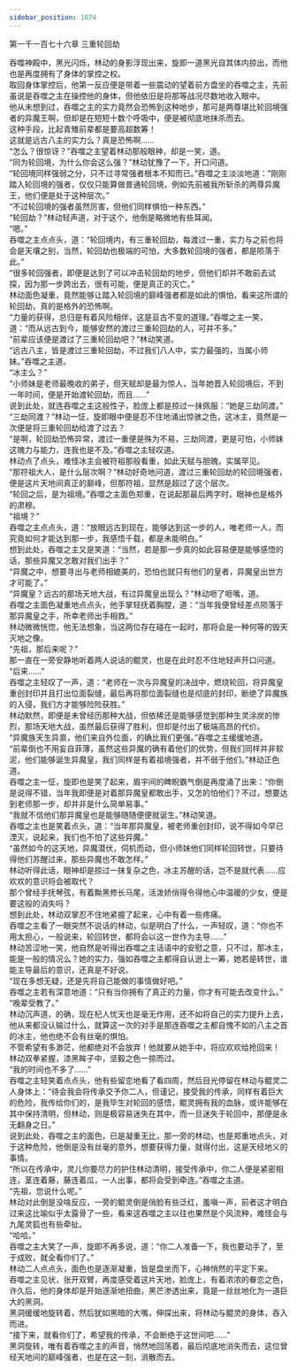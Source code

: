 ```yaml
---
sidebar_position: 1074
---
```

 第一千一百七十六章 三重轮回劫


吞噬神殿中，黑光闪烁，林动的身影浮现出来，旋即一道黑光自其体内掠出，而他也是再度拥有了身体的掌控之权。  
取回身体掌控后，他第一反应便是带着一些震动的望着前方盘坐的吞噬之主，先前虽说是吞噬之主在操控他的身体，但他依旧是将那等战况尽数地收入眼中。  
他从未想到过，吞噬之主的实力竟然会恐怖到这种地步，那可是两尊堪比轮回境强者的异魔王啊，但却是在短短十数个呼吸中，便是被彻底地抹杀而去。  
这种手段，比起青雉前辈都是要高超数筹！  
这就是远古八主的实力么？真是恐怖啊……  
“怎么？很惊讶？”吞噬之主望着林动那般眼神，却是一笑，道。  
“同为轮回境，为什么你会这么强？”林动犹豫了一下，开口问道。  
“轮回境同样强弱之分，只不过寻常强者根本不知而已。”吞噬之主淡淡地道：“刚刚踏入轮回境的强者，仅仅只能算做普通轮回境，例如先前被我所斩杀的两尊异魔王，他们便是处于这种层次。”  
“不过轮回境的强者虽然厉害，但他们同样惧怕一种东西。”  
“轮回劫？”林动轻声道，对于这个，他倒是略微地有些耳闻。  
“嗯。”  
吞噬之主点点头，道：“轮回境内，有三重轮回劫，每渡过一重，实力与之前也将会是天壤之别，当然，轮回劫也极端的可怕，大多数轮回境的强者，都是陨落于此。”  
“很多轮回强者，即便是达到了可以冲击轮回劫的地步，但他们却并不敢前去试探，因为那一步跨出去，很有可能，便是真正的灭亡。”  
林动面色凝重，竟然能够让踏入轮回境的巅峰强者都是如此的惧怕，看来这所谓的轮回劫，真的是格外的恐怖啊。  
“力量的获得，总归是有着风险相伴，这是亘古不变的道理。”吞噬之主一笑，道：“而从远古到今，能够安然的渡过三重轮回劫的人，可并不多。”  
“前辈应该便是渡过了三重轮回劫吧？”林动笑道。  
“远古八主，皆是渡过三重轮回劫，不过我们八人中，实力最强的，当属小师妹。”吞噬之主道。  
“冰主么？”  
“小师妹是老师最晚收的弟子，但天赋却是最为惊人，当年她晋入轮回境后，不到一年时间，便是开始渡轮回劫，而且……”  
说到此处，就连吞噬之主这般性子，脸庞上都是掠过一抹佩服：“她是三劫同渡。”  
“三劫同渡？”林动一怔，旋即眼中便是忍不住地涌出惊骇之色，这冰主，竟然是一次便是将三重轮回劫给渡了过去？  
“是啊，轮回劫恐怖异常，渡过一重便是殊为不易，三劫同渡，更是可怕，小师妹这魄力与能力，连我也是不及。”吞噬之主轻叹道。  
林动点了点头，难怪冰主会被符祖那般看重，如此天赋与胆魄，实属罕见。  
“那符祖大人，是什么层次啊？”林动好奇地问道，渡过三重轮回劫的轮回境强者，便是这片天地间真正的巅峰，但那符祖，显然是超过了这个层次。  
“轮回之后，是为祖境。”吞噬之主面色郑重，在说起那最后两字时，眼神也是格外的肃穆。  
“祖境？”  
吞噬之主点点头，道：“放眼远古到现在，能够达到这一步的人，唯老师一人，而究竟如何才能达到那一步，我感悟千载，都是未能明白。”  
想到此处，吞噬之主又是笑道：“当然，若是那一步真的如此容易便是能够感悟的话，那些异魔又怎敢对我们出手？”  
“异魔之中，想要寻出与老师相媲美的，恐怕也就只有他们的皇者，异魔皇出世方才可能了。”  
“异魔皇？远古的那场天地大战，有过异魔皇出现么？”林动咂了咂嘴，道。  
吞噬之主面色凝重地点点头，他手掌轻抚着胸膛，道：“当年我便曾经差点陨落于那异魔皇之手，所幸老师出手相救。”  
林动微微恍惚，他无法想象，当这两位存在碰在一起时，那将会是一种何等的毁天灭地之像。  
“先祖，那后来呢？”  
那一直在一旁安静地听着两人说话的鲲灵，也是在此时忍不住地轻声开口问道。  
“后来……”  
吞噬之主轻叹了一声，道：“老师在一次与异魔皇的决战中，燃烧轮回，将异魔皇重创封印并且打出位面裂缝，最后再将那位面裂缝也是彻底的封印，断绝了异魔族的入侵，我们方才能够险险获胜。”  
林动默然，即便是未曾经历那种大战，但依稀还是能够感觉到那种生灵涂炭的惨烈，那场天地大战，虽然最后获得了胜利，但却是付出了极端高昂的代价。  
“异魔族天生异禀，他们来自外位面，的确比我们更强。”吞噬之主缓缓地道。  
“前辈倒也不用妄自菲薄，虽然这些异魔的确有着他们的优势，但我们同样并非软泥，他们能够诞生异魔皇，我们同样是有着祖境强者，并不弱于他们。”林动正色道。  
吞噬之主一怔，旋即也是笑了起来，眉宇间的睥睨霸气倒是再度涌了出来：“你倒是说得不错，当年我即便是对着那异魔皇都敢出手，又怎的怕他们？不过，想要达到老师那一步，却并非是什么简单易事。”  
“我就不信他们那异魔皇也是能够随随便便就诞生。”林动笑道。  
吞噬之主也是笑着点头，道：“当年那异魔皇，被老师重创封印，说不得如今早已湮灭，说起来，我们也不怕了这些异魔。”  
“虽然如今的这天地，异魔潜伏，伺机而动，但小师妹他们同样轮回转世，只要待得他们苏醒过来，那些异魔也不敢怎样。”  
林动听得此话，眼神却是掠过一抹复杂之色，冰主苏醒的话，岂不是就代表……应欢欢的意识将会被取代？  
那个曾经手抚琴弦，有着黝黑修长马尾，活泼娇俏得令得他心中温暖的少女，便是要这般的消失吗？  
想到此处，林动双掌忍不住地紧握了起来，心中有着一些疼痛。  
吞噬之主看了一眼突然不说话的林动，似是明白了什么，一声轻叹，道：“你也不用太担心，一般说来，轮回转世，都将会以这一世作为主导……”  
林动苦涩地一笑，他自然是听得出吞噬之主话语中的安慰之意，只不过，那冰主，能是一般的情况么？她的实力，强如吞噬之主都得自认逊上一筹，她若是转世，谁能主导最后的意识，还真是不好说。  
“现在多想无疑，还是先将自己能做的事情做好吧。”  
吞噬之主若有深意地道：“只有当你拥有了真正的力量，你才有可能去改变什么。”  
“晚辈受教了。”  
林动沉声道，的确，现在杞人忧天也是毫无作用，还不如将自己的实力提升上去，他从来都没认输过什么，就算这一次的对手是那连吞噬之主都自愧不如的八主之首的冰主，他也绝不会有丝毫的惧怕。  
不管希望有多渺茫，他都绝对不会放弃！他就要从她手中，将应欢欢给抢回来！  
林动双拳紧握，漆黑眸子中，坚毅之色一掠而过。  
“我的时间也不多了……”  
吞噬之主轻笑着点点头，他有些留恋地看了看四周，然后目光停留在林动与鲲灵二人身体上：“待会我会将传承交予你二人，但谨记，接受我的传承，同样有着巨大的危险，我传给你们的，是我毕生对轮回的感悟，鲲灵拥有我的血脉，或许能够在其中保持清明，但林动，则是极容易迷失在其中，而一旦迷失于轮回中，那便是永无翻身之日。”  
说到此处，吞噬之主的面色，已是凝重无比，那一旁的林动，也是郑重地点头，对于这种危险，他倒是没有丝毫的意外，想要获得力量，就得付出，这是天经地义的事情。  
“所以在传承中，灵儿你要尽力的护住林动清明，接受传承中，你二人便是紧密相连，茎连着藤，藤连着瓜，一人出事，都将会受到牵连。”吞噬之主道。  
“先祖，您说什么呢。”  
林动对此倒是没啥反应，一旁的鲲灵倒是俏脸有些泛红，羞嗔一声，前者这才明白过来这比喻似乎太露骨了一些，看来这吞噬之主以往也果然是个风流种，难怪会与九尾灵狐也有些牵扯。  
“哈哈。”  
吞噬之主大笑了一声，旋即不再多说，道：“你二人准备一下，我也要动手了，至于成败，就全看你们了。”  
林动二人点点头，面色也是逐渐凝重，皆是盘坐而下，心神悄然的平定下来。  
吞噬之主见状，张开双臂，再度感受着这片天地，脸庞上，有着浓浓的眷恋之色，许久后，他的身体却是开始逐渐地扭曲，黑芒渗透出来，竟是一丝丝地化为一道巨大的黑洞。  
黑洞缓缓地旋转着，然后犹如黑暗的大嘴，伸探出来，将林动与鲲灵的身体，吞入而进。  
“接下来，就看你们了，希望我的传承，不会断绝于这世间吧……”  
黑洞旋转，唯有着吞噬之主的声音，悄然地回荡着，最后彻底地消失而去，这位曾经天地间的巅峰强者，也是在这一刻，消散而去。  
  
  
